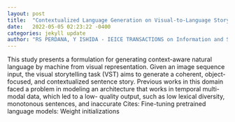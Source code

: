 ```yaml
---
layout: post
title:  "Contextualized Language Generation on Visual-to-Language Storytelling"
date:   2022-05-05 02:23:22 -0400
categories: jekyll update
author: "RS PERDANA, Y ISHIDA - IEICE TRANSACTIONS on Information and Systems, 2022"
---
```

This study presents a formulation for generating context-aware natural language by machine from visual representation. Given an image sequence input, the visual storytelling task (VST) aims to generate a coherent, object-focused, and contextualized sentence story. Previous works in this domain faced a problem in modeling an architecture that works in temporal multi-modal data, which led to a low- quality output, such as low lexical diversity, monotonous sentences, and inaccurate Cites: Fine-tuning pretrained language models: Weight initializations